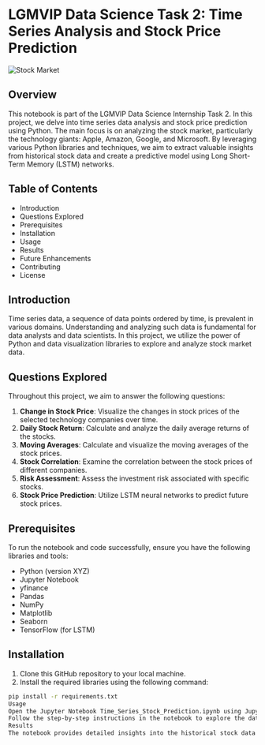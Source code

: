 # LGMVIP Data Science Task 2: Time Series Analysis and Stock Price Prediction

![Stock Market](stock_market.jpg)

## Overview

This notebook is part of the LGMVIP Data Science Internship Task 2. In this project, we delve into time series data analysis and stock price prediction using Python. The main focus is on analyzing the stock market, particularly the technology giants: Apple, Amazon, Google, and Microsoft. By leveraging various Python libraries and techniques, we aim to extract valuable insights from historical stock data and create a predictive model using Long Short-Term Memory (LSTM) networks.

## Table of Contents

- Introduction
- Questions Explored
- Prerequisites
- Installation
- Usage
- Results
- Future Enhancements
- Contributing
- License

## Introduction

Time series data, a sequence of data points ordered by time, is prevalent in various domains. Understanding and analyzing such data is fundamental for data analysts and data scientists. In this project, we utilize the power of Python and data visualization libraries to explore and analyze stock market data.

## Questions Explored

Throughout this project, we aim to answer the following questions:

1. **Change in Stock Price**: Visualize the changes in stock prices of the selected technology companies over time.
2. **Daily Stock Return**: Calculate and analyze the daily average returns of the stocks.
3. **Moving Averages**: Calculate and visualize the moving averages of the stock prices.
4. **Stock Correlation**: Examine the correlation between the stock prices of different companies.
5. **Risk Assessment**: Assess the investment risk associated with specific stocks.
6. **Stock Price Prediction**: Utilize LSTM neural networks to predict future stock prices.

## Prerequisites

To run the notebook and code successfully, ensure you have the following libraries and tools:

- Python (version XYZ)
- Jupyter Notebook
- yfinance
- Pandas
- NumPy
- Matplotlib
- Seaborn
- TensorFlow (for LSTM)

## Installation

1. Clone this GitHub repository to your local machine.
2. Install the required libraries using the following command:

```bash
pip install -r requirements.txt
Usage
Open the Jupyter Notebook Time_Series_Stock_Prediction.ipynb using Jupyter Notebook or Jupyter Lab.
Follow the step-by-step instructions in the notebook to explore the data, analyze the stocks, and run the LSTM model for stock price prediction.
Results
The notebook provides detailed insights into the historical stock data of Apple, Amazon, Google, and Microsoft. Visualizations help understand stock price trends, correlations, and risk assessments. The LSTM model's predictions for future stock prices offer a glimpse into potential price movements.
